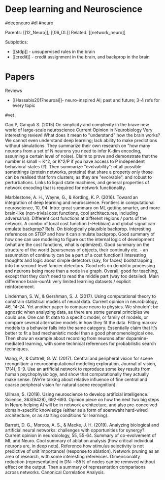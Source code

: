 # Deep learning and Neuroscience

#deepneuro #dl #neuro

Parents: [[12_Neuro]], [[06_DL]]
Related: [[network_neuro]]

Subplotics:
* [[stdp]] - unsupervised rules in the brain
* [[credit]] - credit assignment in the brain, and backprop in the brain

# Papers

Reviews
* [[Hassabis2017neuroai]]- neuro-inspired AI; past and future; 3-4 refs for every topic

#vet

Gao P, Ganguli S. (2015) On simplicity and complexity in the brave new world of large-scale neuroscience Current Opinion in Neurobiology
Very interesting review! What does it mean to "understand" how the brain works? We cannot even understand deep learning; lack ability to make predictions without simulations. They summarize their own research on "how many neurons from a set of N neurons you need to infer K-dim encoding, assuming a certain level of noise). Claim to prove and demonstrate that the number is small ~ K^2, or K^2/P if you have access to P independent behavioral states (?). Then summarize "evolvability": of all possible somethings (protein networks, proteins) that share a property only those can be realised that form clusters, as they are "evolvable", and robust to perturbations. Links to liquid state machines, and general properties of network encoding that is required for network functionality.

Marblestone, A. H., Wayne, G., & Kording, K. P. (2016). Toward an integration of deep learning and neuroscience. Frontiers in computational neuroscience, 10, 94.
Intro: great summary on ML getting smarter, and more brain-like (non-trivial cost functions, cool architectures, including adversarial). Different cost functions at different regions / parts of the network. A combo of local cost function (~Hebbian) and global signal can emulate backprop? Refs. On biologically plausible backprop. Interesting references on STDP and how it can simulate backprop. Good summary of how one can use modeling to figure out the internal logic of development (what are the cost functions, what is optimized). Good summary on the structure of the world (sparseness of objects, their continuity etc. - an assumption of continuity can be a part of a cost function!) Interesting thoughts and logic about simple detectors (say, for faces) bootstrapping info for second-level fancier detectors. Good refs on dendritic processing and neurons being more than a node in a graph. Overall, good for teaching, except that they don't need to read the middle part (way too detailed). Main difference brain-ourAI: very limited learning datasets / explicit reinforcement.

Linderman, S. W., & Gershman, S. J. (2017). Using computational theory to constrain statistical models of neural data. Current opinion in neurobiology, 46, 14-24.
Yet another paper to compare neuro to physics. We shouldn't be agnostic when analyzing data, as there are some general principles we could use. One can fit data to a specific model, or family of models, or compare several alternative models in how they fit the data. Fitting markov models to a behavior falls into the same category. Essentially claim that it's better to fit a bad mechanistic model than a good phenomenological one. Then show an example about recording from neurons after dopamine-mediated learning, with some technical references for probabilistic search techniques.

Wang, P., & Cottrell, G. W. (2017). Central and peripheral vision for scene recognition: a neurocomputational modeling exploration. Journal of vision, 17(4), 9-9.
Use an artificial network to reproduce some key results from human psychophysiology, and show that computationally they actually make sense. (We're talking about relative influence of fine central and coarse peripheral vision for natural scene recognition).

Ullman, S. (2019). Using neuroscience to develop artificial intelligence. Science, 363(6428), 692-693.
Opinion piece on how the next two big steps in Neuro helping AI will be in network architecture, and also pre-conceived domain-specific knowledge (either as a form of soemwaht hard-wired architecture, or as starting conditions for learning).

Barrett, D. G., Morcos, A. S., & Macke, J. H. (2019). Analyzing biological and artificial neural networks: challenges with opportunities for synergy?. Current opinion in neurobiology, 55, 55-64.
Summary of co-evolvement of ML and Neuro. Cool summary of ablation analysis (how critical individual neurons are, in deep nets). Reference how stimulus selectivity is not predictive of unit importance! (response to ablation). Network pruning as an area of research, with some interesting references. Dimensionality reduction (representation) in DN: ~85% of nodes can be removed without effect on the output. Then a summary of representation comparisons across networks. Canonical Correlation Analysis.